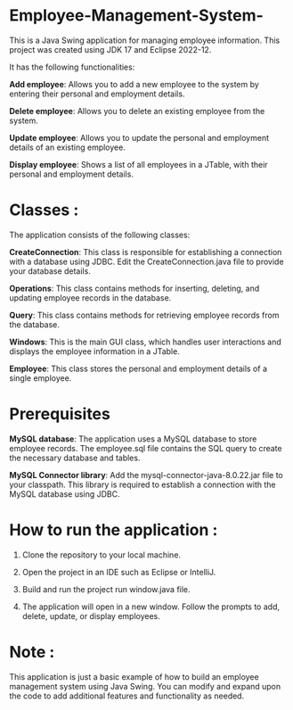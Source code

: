 # Employee-Management-System-

This is a Java Swing application for managing employee information. This project was created using JDK 17 and Eclipse 2022-12.

It has the following functionalities:

**Add employee**: Allows you to add a new employee to the system by entering their personal and employment details.

**Delete employee**: Allows you to delete an existing employee from the system.

**Update employee**: Allows you to update the personal and employment details of an existing employee.

**Display employee**: Shows a list of all employees in a JTable, with their personal and employment details.

# Classes :

The application consists of the following classes:

**CreateConnection**: This class is responsible for establishing a connection with a database using JDBC. Edit the CreateConnection.java file to provide your database details.

**Operations**: This class contains methods for inserting, deleting, and updating employee records in the database.

**Query**: This class contains methods for retrieving employee records from the database.

**Windows**: This is the main GUI class, which handles user interactions and displays the employee information in a JTable.

**Employee**: This class stores the personal and employment details of a single employee.

# Prerequisites
**MySQL database**: The application uses a MySQL database to store employee records. The employee.sql file contains the SQL query to create the necessary database and tables.

**MySQL Connector library**: Add the mysql-connector-java-8.0.22.jar file to your classpath. This library is required to establish a connection with the MySQL database using JDBC.

# How to run the application :
1. Clone the repository to your local machine.

2. Open the project in an IDE such as Eclipse or IntelliJ.

3. Build and run the project run window.java file.

4. The application will open in a new window. Follow the prompts to add, delete, update, or display employees.

# Note :
   This application is just a basic example of how to build an employee management system using Java Swing. You can modify and expand upon the code to add additional features and functionality as needed.



